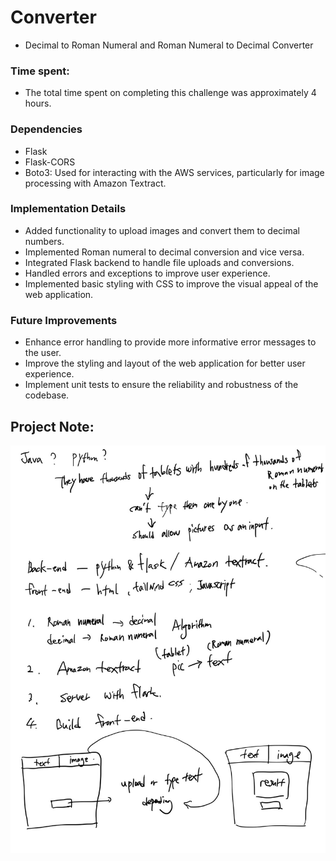 # Converter
 - Decimal to Roman Numeral and Roman Numeral to Decimal Converter

### Time spent:
 - The total time spent on completing this challenge was approximately 4 hours.

### Dependencies

- Flask
- Flask-CORS
- Boto3: Used for interacting with the AWS services, particularly for image processing with Amazon Textract.

### Implementation Details

- Added functionality to upload images and convert them to decimal numbers.
- Implemented Roman numeral to decimal conversion and vice versa.
- Integrated Flask backend to handle file uploads and conversions.
- Handled errors and exceptions to improve user experience.
- Implemented basic styling with CSS to improve the visual appeal of the web application.

### Future Improvements

- Enhance error handling to provide more informative error messages to the user.
- Improve the styling and layout of the web application for better user experience.
- Implement unit tests to ensure the reliability and robustness of the codebase.

## Project Note:
![Project Concept Note](ProjectNote.jpg)
